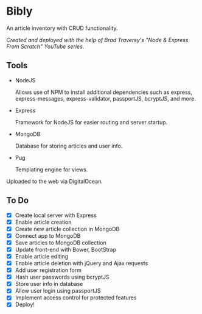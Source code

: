 # Bibly
An article inventory with CRUD functionality.

*Created and deployed with the help of Brad Traversy's "Node & Express From Scratch" YouTube series.*

## Tools
* NodeJS

  Allows use of NPM to install additional dependencies such as express, express-messages, express-validator, passportJS, bcryptJS, and more.
* Express

  Framework for NodeJS for easier routing and server startup.
* MongoDB

  Database for storing articles and user info.
* Pug

  Templating engine for views.

Uploaded to the web via DigitalOcean.

## To Do
- [x] Create local server with Express
- [x] Enable article creation
- [x] Create new article collection in MongoDB
- [x] Connect app to MongoDB
- [x] Save articles to MongoDB collection
- [x] Update front-end with Bower, BootStrap
- [x] Enable article editing
- [x] Enable article deletion with jQuery and Ajax requests
- [x] Add user registration form
- [x] Hash user passwords using bcryptJS
- [x] Store user info in database
- [x] Allow user login using passportJS
- [x] Implement access control for protected features
- [x] Deploy!
